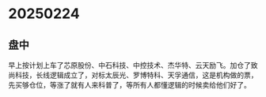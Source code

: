 # 20250224

## 盘中

早上按计划上车了芯原股份、中石科技、中控技术、杰华特、云天励飞。加仓了致尚科技，长线逻辑成立了，对标太辰光、罗博特科、天孚通信，这是机构做的票，先买够仓位，等涨了就有人来科普了，等所有人都懂逻辑的时候卖给他们好了。

